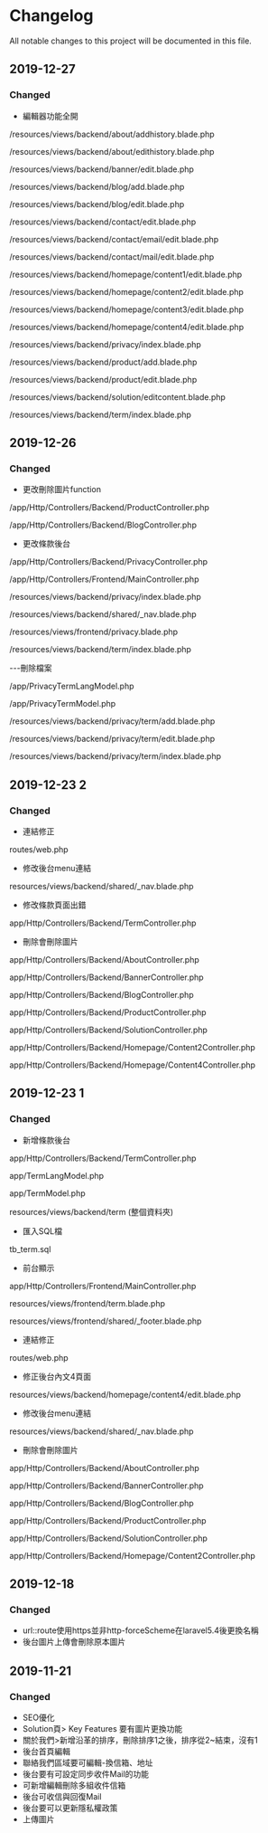 # Changelog

All notable changes to this project will be documented in this file.

## 2019-12-27

### Changed

- 編輯器功能全開

/resources/views/backend/about/addhistory.blade.php

/resources/views/backend/about/edithistory.blade.php

/resources/views/backend/banner/edit.blade.php

/resources/views/backend/blog/add.blade.php

/resources/views/backend/blog/edit.blade.php

/resources/views/backend/contact/edit.blade.php

/resources/views/backend/contact/email/edit.blade.php

/resources/views/backend/contact/mail/edit.blade.php

/resources/views/backend/homepage/content1/edit.blade.php

/resources/views/backend/homepage/content2/edit.blade.php

/resources/views/backend/homepage/content3/edit.blade.php

/resources/views/backend/homepage/content4/edit.blade.php

/resources/views/backend/privacy/index.blade.php

/resources/views/backend/product/add.blade.php

/resources/views/backend/product/edit.blade.php

/resources/views/backend/solution/editcontent.blade.php

/resources/views/backend/term/index.blade.php

## 2019-12-26

### Changed

- 更改刪除圖片function

/app/Http/Controllers/Backend/ProductController.php

/app/Http/Controllers/Backend/BlogController.php

- 更改條款後台

/app/Http/Controllers/Backend/PrivacyController.php

/app/Http/Controllers/Frontend/MainController.php

/resources/views/backend/privacy/index.blade.php

/resources/views/backend/shared/_nav.blade.php

/resources/views/frontend/privacy.blade.php

/resources/views/backend/term/index.blade.php

---刪除檔案

/app/PrivacyTermLangModel.php

/app/PrivacyTermModel.php

/resources/views/backend/privacy/term/add.blade.php

/resources/views/backend/privacy/term/edit.blade.php

/resources/views/backend/privacy/term/index.blade.php

## 2019-12-23 2

### Changed

- 連結修正

routes/web.php

- 修改後台menu連結

resources/views/backend/shared/_nav.blade.php

- 修改條款頁面出錯

app/Http/Controllers/Backend/TermController.php

- 刪除會刪除圖片

app/Http/Controllers/Backend/AboutController.php

app/Http/Controllers/Backend/BannerController.php

app/Http/Controllers/Backend/BlogController.php

app/Http/Controllers/Backend/ProductController.php

app/Http/Controllers/Backend/SolutionController.php

app/Http/Controllers/Backend/Homepage/Content2Controller.php

app/Http/Controllers/Backend/Homepage/Content4Controller.php

## 2019-12-23 1

### Changed

- 新增條款後台

app/Http/Controllers/Backend/TermController.php

app/TermLangModel.php

app/TermModel.php

resources/views/backend/term  (整個資料夾)

- 匯入SQL檔

tb_term.sql

- 前台顯示

app/Http/Controllers/Frontend/MainController.php

resources/views/frontend/term.blade.php

resources/views/frontend/shared/_footer.blade.php

- 連結修正

routes/web.php

- 修正後台內文4頁面

resources/views/backend/homepage/content4/edit.blade.php

- 修改後台menu連結

resources/views/backend/shared/_nav.blade.php

- 刪除會刪除圖片

app/Http/Controllers/Backend/AboutController.php

app/Http/Controllers/Backend/BannerController.php

app/Http/Controllers/Backend/BlogController.php

app/Http/Controllers/Backend/ProductController.php

app/Http/Controllers/Backend/SolutionController.php

app/Http/Controllers/Backend/Homepage/Content2Controller.php


## 2019-12-18

### Changed
- url::route使用https並非http-forceScheme在laravel5.4後更換名稱
- 後台圖片上傳會刪除原本圖片

## 2019-11-21

### Changed

- SEO優化
- Solution頁> Key Features 要有圖片更換功能
- 關於我們>新增沿革的排序，刪除排序1之後，排序從2~結束，沒有1
- 後台首頁編輯
- 聯絡我們區域要可編輯-換信箱、地址
- 後台要有可設定同步收件Mail的功能
- 可新增編輯刪除多組收件信箱
- 後台可收信與回復Mail
- 後台要可以更新隱私權政策
- 上傳圖片
